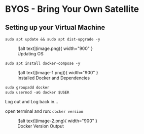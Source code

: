# BYOS - Bring Your Own Satellite




## Setting up your Virtual Machine
```
sudo apt update && sudo apt dist-upgrade -y
```

<figure markdown>
![alt text](image.png){ width="900" }
  <figcaption>Updating OS</figcaption>
</figure>


```
sudo apt install docker-compose -y
```
<figure markdown>
![alt text](image-1.png)){ width="900" }
  <figcaption>Installed Docker and Dependencies</figcaption>
</figure>


```
sudo groupadd docker
sudo usermod -aG docker $USER
```

Log out and Log back in...

open terminal and run: ```docker version```

<figure markdown>
![alt text](image-2.png){ width="900" }
  <figcaption>Docker Version Output</figcaption>
</figure>

